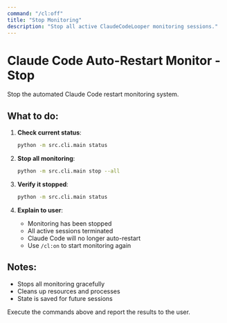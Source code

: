 ```yaml
---
command: "/cl:off"
title: "Stop Monitoring"
description: "Stop all active ClaudeCodeLooper monitoring sessions."
---
```


# Claude Code Auto-Restart Monitor - Stop

Stop the automated Claude Code restart monitoring system.

## What to do:

1. **Check current status**:
   ```bash
   python -m src.cli.main status
   ```

2. **Stop all monitoring**:
   ```bash
   python -m src.cli.main stop --all
   ```

3. **Verify it stopped**:
   ```bash
   python -m src.cli.main status
   ```

4. **Explain to user**:
   - Monitoring has been stopped
   - All active sessions terminated
   - Claude Code will no longer auto-restart
   - Use `/cl:on` to start monitoring again

## Notes:
- Stops all monitoring gracefully
- Cleans up resources and processes
- State is saved for future sessions

Execute the commands above and report the results to the user.
